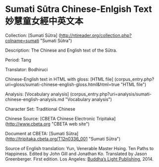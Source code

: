 # Sumati Sūtra Chinese-Enlgish Text 妙慧童女經中英文本

Collection: [Sumati Sūtra] (http://ntireader.org/collection.php?colname=sumati "Sumati Sūtra")

Description: The Chinese and English text of the Sūtra.

Period: Tang

Translator: Bodhiruci

Chinese-English text in HTML with gloss: [HTML file] (corpus_entry.php?uri=gloss/sumati-chinese-english-gloss.html&html=true "HTML file")

Analysis: [Vocabulary analysis] (corpus_entry.php?uri=analysis/sumati-chinese-english-analysis.md "Vocabulary analysis")

Character Set: Traditional Chinese

Chinese Source: [CBETA Chinese Electronic Tripitaka] (http://www.cbeta.org "CBETA web site")

Document at CBETA: [Sumati Sūtra] (http://tripitaka.cbeta.org/T12n0336_001 "Sumati Sūtra")

Source of English translation: 
Yun, Venerable Master Hsing. Ten Paths to Happiness. Edited by John Gill and Jonathan Ko. Translated by Jason Greenberger. First edition. Los Angeles: <a href="http://blpusa.com/ten-paths-to-happiness-2">Buddha’s Light Publishing</a>, 2014.